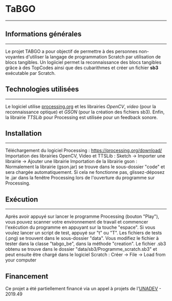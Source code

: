 # TaBGO
***

## Informations générales
***
Le projet TABGO a pour objectif de permettre à des personnes non-voyantes d'utiliser la langage de programmation Scratch par utilisation de blocs tangibles. 
Un logiiciel permet la reconnaissance des blocs tangibles grâce à des TopCodes ainsi que des cubarithmes et
créer un fichier **sb3** exécutable par Scratch.

## Technologies utilisées
***
Le logiciel utilise [processing.org](https://www.processing.org) et les librairies *OpenCV*, *video* (pour la reconnaissance optique) et *GSON* (pour la création des fichiers sb3).
Enfin, la librairie *TTSLib* pour Processing est utilisée pour un feedback sonore.

## Installation
***
Téléchargement du logiciel Processing : https://processing.org/download/
Importation des librairies OpenCV, Video et TTSLib : Sketch -> Importer une librairie -> Ajouter une librairie
Importation de la librairie gson : Normalement la librairie (gson.jar) se trouve dans le sous-dossier "code" et sera
chargée automatiquement. Si cela ne fonctionne pas, glissez-déposez le .jar dans la fenêtre Processing lors de l'ouverture
du programme sur Processing.

## Exécution
***
Après avoir appuyé sur lancer le programme Processing (bouton "Play"), vous pouvez scanner votre
environnement de travail et commencer l'exécution du programme en appuyant sur la touche "espace".
Si vous voulez lancer un script de test, appuyé sur "t" ou "T".
Les fichiers de tests (.png) se trouvent dans le sous-dossier "data". Vous modifiez le fichier à tester dans
la classe "tabgo_be", dans la méthode "creation".
Le fichier .sb3 obtenu se trouve dans le dossier "data/sb3/Programme_scratch.sb3" et peut ensuite être chargé
dans le logiciel Scratch : Créer -> File -> Load from your computer

## Financement
Ce projet a été partiellement financé via un appel à projets de l'[UNADEV](https://www.unadev.com/nos-missions/appel-a-projets) - 2019.49 
